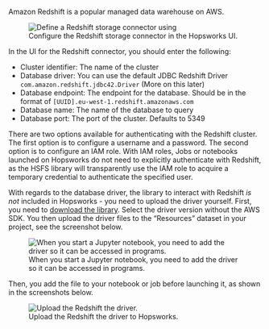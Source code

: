 Amazon Redshift is a popular managed data warehouse on AWS. 

<p align="center">
  <figure>
    <img src="../../../assets/images/storage-connectors/redshift-setup.png" alt="Define a Redshift storage connector using ">
    <figcaption>Configure the Redshift storage connector in the Hopsworks UI.</figcaption>
  </figure>
</p>

In the UI for the Redshift connector, you should enter the following:

* Cluster identifier: The name of the cluster
* Database driver: You can use the default JDBC Redshift Driver `com.amazon.redshift.jdbc42.Driver` (More on this later)
* Database endpoint: The endpoint for the database. Should be in the format of `[UUID].eu-west-1.redshift.amazonaws.com`
* Database name: The name of the database to query
* Database port: The port of the cluster. Defaults to 5349

There are two options available for authenticating with the Redshift cluster. The first option is to configure a username and a password. The second option is to configure an IAM role. With IAM roles, Jobs or notebooks launched on Hopsworks  do not need to explicitly authenticate with Redshift, as the HSFS library will transparently use the IAM role to acquire a temporary credential to authenticate the specified user.

With regards to the database driver, the library to interact with Redshift *is not* included in Hopsworks - you need to upload the driver yourself. First, you need to [download the library](https://docs.aws.amazon.com/redshift/latest/mgmt/configure-jdbc-connection.html#download-jdbc-driver). Select the driver version without the AWS SDK. You then upload the driver files to the “Resources” dataset in your project, see the screenshot below.

<p align="center">
  <figure>
    <img src="../../../assets/images/storage-connectors/redshift-add-driver-jupyter.png" alt="When you start a Jupyter notebook, you need to add the driver so it can be accessed in programs.">
    <figcaption>When you start a Jupyter notebook, you need to add the driver so it can be accessed in programs.</figcaption>
  </figure>
</p>

Then, you add the file to your notebook or job before launching it, as shown in the screenshots below.


<p align="center">
  <figure>
    <img src="../../../assets/images/storage-connectors/redshift-upload-driver.png" alt="Upload the Redshift the driver.">
    <figcaption>Upload the Redshift the driver to Hopsworks.</figcaption>
  </figure>
</p>
